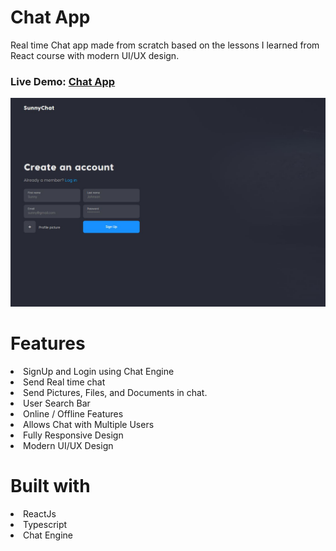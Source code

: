 # Chat App
Real time Chat app made from scratch based on the lessons I learned from React course with modern UI/UX design.

### Live Demo: <a href="https://lily3214.github.io/chat-app-react/" target="_blank" rel="nofollow">Chat App</a>

<p dir="auto"><a target="_blank" rel="noopener noreferrer nofollow" href="https://github.com/Lily3214/chat-app-react/blob/main/src/assets/chatapp2.jpg"><img src="https://github.com/Lily3214/chat-app-react/blob/main/src/assets/chatapp2.jpg" alt="image" style="max-width:100%"></a></p>


# Features
<li>
SignUp and Login using Chat Engine
  </li>
    <li>
Send Real time chat
  </li>
  <li>
Send Pictures, Files, and Documents in chat.
  </li>
  <li>
User Search Bar
  </li>
  <li>
Online / Offline Features
  </li>
  <li>
Allows Chat with Multiple Users
  </li>
  <li>
Fully Responsive Design
  </li>
  <li>
Modern UI/UX Design
  </li>
  
# Built with
  <li>
ReactJs
  </li>
  <li>
Typescript
  </li>
  <li>
Chat Engine
  </li>
